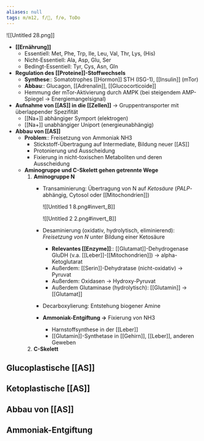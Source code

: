 ```yaml
---
aliases: null
tags: m/m12, f/🧪, f/⚙️, ToDo
---
```


![[Untitled 28.png]]

- **[[Ernährung]]**
    - Essentiell: Met, Phe, Trp, Ile, Leu, Val, Thr, Lys, (His)
    - Nicht-Essentiell: Ala, Asp, Glu, Ser
    - Bedingt-Essentiell: Tyr, Cys, Asn, Gln
- **Regulation des [[Proteine]]-Stoffwechsels**
    - **Synthese**:: Somatotrophes [[Hormon]] STH (ISG-1), [[Insulin]] (mTor)
    - **Abbau**:: Glucagon, [[Adrenalin]], [[Glucocorticoide]]
    - Hemmung der mTor-Aktivierung durch AMPK (bei steigendem AMP-Spiegel → Energiemangelsignal)
- **Aufnahme von [[AS]] in die [[Zellen]]** → Gruppentransporter mit überlappender Spezifität
    - [[Na+]] abhängiger Symport (elektrogen)
    - [[Na+]] unabhängiger Uniport (energieunabhängig)
- **Abbau von [[AS]]**
    - **Problem**:: Freisetzung von Ammoniak NH3
        - Stickstoff-Übertragung auf Intermediate, Bildung neuer [[AS]]
        - Protonierung und Ausscheidung
        - Fixierung in nicht-toxischen Metaboliten und deren Ausscheidung
    - **Aminogruppe und C-Skelett gehen getrennte Wege**
        1. **Aminogruppe N**
            - Transaminierung: Übertragung von N auf *Ketosäure* (*PALP*-abhängig, Cytosol oder [[Mitochondrien]])

                ![[Untitled 1 8.png#invert_B]]

                ![[Untitled 2 2.png#invert_B]]

            - Desaminierung (oxidativ, hydrolytisch, eliminierend): *Freisetzung von N* unter Bildung einer Ketosäure
                - **Relevantes [[Enzyme]]**:: [[Glutamat]]-Dehydrogenase GluDH (v.a. [[Leber]]-[[Mitochondrien]]) → alpha-Ketoglutarat
                - Außerdem: [[Serin]]-Dehydratase (nicht-oxidativ) → Pyruvat
                - Außerdem: Oxidasen → Hydroxy-Pyruvat
                - Außerdem Glutaminase (hydrolytisch): [[Glutamin]] → [[Glutamat]]
            - Decarboxylierung: Entstehung biogener Amine
            - **Ammoniak-Entgiftung →** Fixierung von NH3
                - Harnstoffsynthese in der [[Leber]]
                - [[Glutamin]]-Synthetase in [[Gehirn]], [[Leber]], anderen Geweben
        2. **C-Skelett**

## Glucoplastische [[AS]]

## Ketoplastische [[AS]]

## Abbau von [[AS]]

## Ammoniak-Entgiftung

